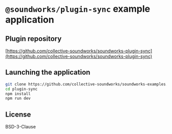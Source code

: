 # `@soundworks/plugin-sync` example application

## Plugin repository

[https://github.com/collective-soundworks/soundworks-plugin-sync](https://github.com/collective-soundworks/soundworks-plugin-sync)

## Launching the application

```sh
git clone https://github.com/collective-soundworks/soundworks-examples.git
cd plugin-sync
npm install
npm run dev
```

## License

BSD-3-Clause
